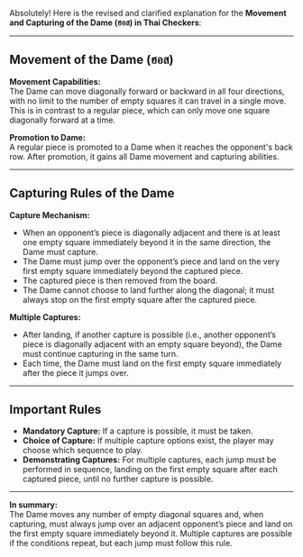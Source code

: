 Absolutely! Here is the revised and clarified explanation for the **Movement and Capturing of the Dame (ฮอส) in Thai Checkers**:

---

## Movement of the Dame (ฮอส)

**Movement Capabilities:**  
The Dame can move diagonally forward or backward in all four directions, with no limit to the number of empty squares it can travel in a single move. This is in contrast to a regular piece, which can only move one square diagonally forward at a time.

**Promotion to Dame:**  
A regular piece is promoted to a Dame when it reaches the opponent's back row. After promotion, it gains all Dame movement and capturing abilities.

---

## Capturing Rules of the Dame

**Capture Mechanism:**  
- When an opponent’s piece is diagonally adjacent and there is at least one empty square immediately beyond it in the same direction, the Dame must capture.
- The Dame must jump over the opponent’s piece and land on the very first empty square immediately beyond the captured piece.
- The captured piece is then removed from the board.
- The Dame cannot choose to land further along the diagonal; it must always stop on the first empty square after the captured piece.

**Multiple Captures:**  
- After landing, if another capture is possible (i.e., another opponent’s piece is diagonally adjacent with an empty square beyond), the Dame must continue capturing in the same turn.
- Each time, the Dame must land on the first empty square immediately after the piece it jumps over.

---

## Important Rules

- **Mandatory Capture:** If a capture is possible, it must be taken.
- **Choice of Capture:** If multiple capture options exist, the player may choose which sequence to play.
- **Demonstrating Captures:** For multiple captures, each jump must be performed in sequence, landing on the first empty square after each captured piece, until no further capture is possible.

---

**In summary:**  
The Dame moves any number of empty diagonal squares and, when capturing, must always jump over an adjacent opponent’s piece and land on the first empty square immediately beyond it. Multiple captures are possible if the conditions repeat, but each jump must follow this rule.